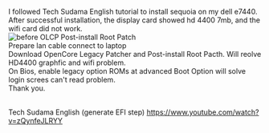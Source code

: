 I followed Tech Sudama English tutorial to install sequoia on my dell e7440. After successful installation, the display card showed hd 4400 7mb, and the wifi card did not work.
<br/>![before OLCP Post-install Root Patch](https://github.com/onethings/dell-e7440-install-sequoia-efi/blob/master/before%20root%20patching.jpg)
<br/>Prepare lan cable connect to laptop
<br/>Download OpenCore Legacy Patcher and Post-install Root Pacth. Will reolve HD4400 graphfic and wifi problem.
<br/>On Bios, enable legacy option ROMs at advanced Boot Option will solve login screes can't read problem.
<br/>Thank you.

<br/>Tech Sudama English (generate EFI step)
https://www.youtube.com/watch?v=zQynfeJLRYY
